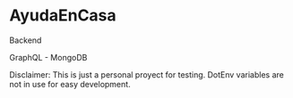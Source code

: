 # AyudaEnCasa

Backend

GraphQL - MongoDB

Disclaimer: This is just a personal proyect for testing. DotEnv variables are not in use for easy development.
